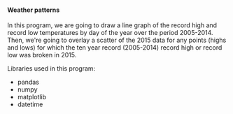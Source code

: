 #### Weather patterns

In this program, we are going to draw a line graph of the record high and record low temperatures by day of the year over the period 2005-2014. Then, 
we're going to overlay a scatter of the 2015 data for any points (highs and lows) for which the ten year record (2005-2014) record high or record low was broken in 2015.

Libraries used in this program:

- pandas
- numpy
- matplotlib
- datetime
